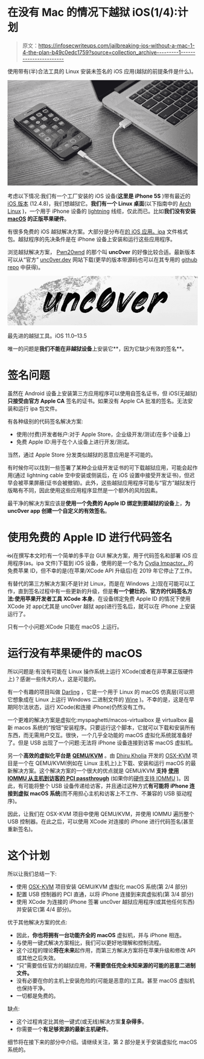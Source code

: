 # 在没有 Mac 的情况下越狱 iOS(1/4):计划

> 原文：<https://infosecwriteups.com/jailbreaking-ios-without-a-mac-1-4-the-plan-b49c0edc1759?source=collection_archive---------1----------------------->

使用带有(半)合法工具的 Linux 安装未签名的 iOS 应用(越狱的前提条件是什么)。

![](img/9f522e7957dbcfa99f38ddcc22b13ca2.png)

考虑以下情况:我们有一个工厂安装的 iOS 设备(**这里是 iPhone 5S** )带有最近的 [iOS 版本](https://en.wikipedia.org/wiki/IOS_version_history#iOS_12) (12.4.8)，我们想越狱它。**我们有一个 Linux 桌面**(以下指南中的 [Arch Linux](https://www.archlinux.org/) )，一个用于 iPhone 设备的 [lightning](https://en.wikipedia.org/wiki/Lightning_(connector)) 线缆，仅此而已。比如**我们没有安装 [macOS](https://en.wikipedia.org/wiki/MacOS) 的正版苹果硬件**。

有很多免费的 iOS 越狱解决方案。大部分是分布在[的 iOS 应用。ipa](https://en.wikipedia.org/wiki/.ipa) 文件格式包。越狱程序的先决条件是在 iPhone 设备上安装和运行这些应用程序。

浏览越狱解决方案， [Pwn20wnd](https://twitter.com/Pwn20wnd) 的那个叫 **unc0ver** 的好像比较合适。最新版本可以从“官方” [unc0ver.dev](https://unc0ver.dev/) 网站下载(更早的版本带源码也可以在其专用的 [github repo](https://github.com/pwn20wndstuff/Undecimus) 中获得)。

![](img/07ca4c72e3e18e67f3618b916c6d1c80.png)

最先进的越狱工具。iOS 11.0–13.5

唯一的问题是**我们不能在非越狱设备**上安装它**，因为它缺少有效的签名**。

# 签名问题

虽然在 Android 设备上安装第三方应用程序可以使用自签名证书，但 iOS(无越狱)**只接受由官方 Apple CA** 签名的证书。如果没有 Apple CA 批准的签名。无法安装和运行 ipa 包文件。

有各种级别的代码签名解决方案:

*   使用(付费)开发者帐户:对于 Apple Store，企业级开发/测试(在多个设备上)
*   免费 Apple ID:用于在个人设备上进行开发/测试。

当然，通过 Apple Store 分发类似越狱的恶意应用是不可能的。

有时候你可以找到一些签署了某种企业级开发证书的可下载越狱应用，可能会起作用(通过 lightning cable 空中安装或侧装后，在 iOS 设置中接受开发证书)，但迟早会被苹果屏蔽(证书会被撤销)。此外，这些越狱应用程序可能与“官方”越狱发行版略有不同，因此使用这些应用程序显然是一个额外的风险因素。

最干净的解决方案应该是**使用一个免费的 Apple ID 绑定到要越狱的设备**上，**为 unc0ver app 创建一个自定义的有效签名**。

# 使用免费的 Apple ID 进行代码签名

̵i̵s̵(在撰写本文时)有一个简单的多平台 GUI 解决方案，用于代码签名和部署 iOS 应用程序(as。ipa 文件)下载到 iOS 设备，使用的是一个名为 [Cydia Impactor，](http://www.cydiaimpactor.com/)的免费苹果 ID，但不幸的是(在苹果/XCode API 升级后)在 2019 年它停止了工作。

有替代的第三方解决方案(不是针对 Linux，而是在 Windows 上)现在可能可以工作，直到签名过程中有一些更新的升级，但是**有一个健壮的、官方的代码签名方法:使用苹果开发者工具 XCode 本身**。在设备绑定免费 Apple ID 的情况下使用 XCode 对 app(尤其是 unc0ver 越狱 app)进行签名后，就可以在 iPhone 上安装运行了。

只有一个小问题:XCode 只能在 macOS 上运行。

# 运行没有苹果硬件的 macOS

所以问题是:有没有可能在 Linux 操作系统上运行 XCode(或者在非苹果正版硬件上)？感谢一些伟大的人，这是可能的。

有一个有趣的项目叫做 [Darling](https://github.com/darlinghq/darling) ，它是一个用于 Linux 的 macOS 仿真层(可以把它想象成在 Linux 上运行 Windows 二进制文件的 [Wine](https://www.winehq.org/) )。不幸的是，这是在早期阿尔法状态，运行 XCode(和连接 iPhone)仍然没有工作。

一个更难的解决方案是虚拟化:myspaghetti/macos-virtualbox 是 virtualbox 最新 macos 系统的“按钮”安装程序。只要运行这个脚本，它就可以下载和安装所有东西，而无需用户交互。很快，一个几乎全功能的 macOS 虚拟化系统就准备好了。但是 USB 出现了一个问题:无法将 iPhone 设备连接到访客 macOS 虚拟机。

另一个**高效的虚拟化平台是** [**QEMU/KVM**](https://wiki.archlinux.org/index.php/KVM) 。由 [Dhiru Kholia](https://twitter.com/DhiruKholia) 开发的 [OSX-KVM](https://github.com/kholia/OSX-KVM) 项目是一个在 QEMU/KVM(例如在 Linux 主机上)上下载、安装和运行 macOS 的最新解决方案。这个解决方案的一个很大的优点就是 QEMU/KVM **支持** [**使用 IOMMU 从主机到访客的 PCI passthrough**](https://wiki.archlinux.org/index.php/PCI_passthrough_via_OVMF) (如果你的[硬件支持 IOMMU](https://en.wikipedia.org/wiki/List_of_IOMMU-supporting_hardware) )。因此，有可能将整个 USB 设备传递给访客，并且通过这种方式**有可能将 iPhone 连接到虚拟 macOS 系统**(而不用担心主机和访客上不工作、不兼容的 USB 驱动程序)。

因此，让我们在 OSX-KVM 项目中使用 QEMU/KVM，并使用 IOMMU 遍历整个 USB 控制器。在此之后，可以使用 XCode 对连接的 iPhone 进行代码签名(甚至重新签名)。

# 这个计划

所以让我们总结一下:

*   使用 [OSX-KVM](https://github.com/kholia/OSX-KVM) 项目安装 QEMU/KVM 虚拟化 macOS 系统(第 2/4 部分)
*   配置 USB 控制器的 PCI 直通，以将 iPhone 连接到来宾虚拟机(第 3/4 部分)
*   使用 XCode 为连接的 iPhone 签署 unc0ver 越狱应用程序(或其他任何东西)并安装它(第 4/4 部分)。

优于其他解决方案的优点:

*   因此，**你也将拥有一台功能齐全的 macOS** 虚拟机，并与 iPhone 相连。
*   与使用一键式解决方案相比，我们可以更好地理解和控制流程。
*   这个过程的理论**将在未来**起作用，而第三方解决方案将在苹果升级和修改 API 或其他之后失效。
*   “只”需要信任官方的越狱应用，**不需要信任完全未知来源的可能的恶意二进制文件。**
*   没有必要在你的主机上安装危险的(可能是恶意的)工具。甚至 macOS 虚拟机也保持干净。
*   一切都是免费的。

缺点:

*   这个过程肯定比其他一键式(或无线)解决方案**复杂得多**。
*   你需要一个**有足够资源的最新主机硬件**。

细节将在接下来的部分中介绍。请继续关注，第 2 部分是关于安装虚拟化 macOS 系统的。
